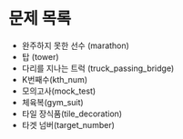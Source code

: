 # 문제 목록

* 완주하지 못한 선수 (marathon)
* 탑 (tower)
* 다리를 지나는 트럭 (truck_passing_bridge)
* K번째수(kth_num)
* 모의고사(mock_test)
* 체육복(gym_suit)
* 타일 장식품(tile_decoration)
* 타겟 넘버(target_number)
